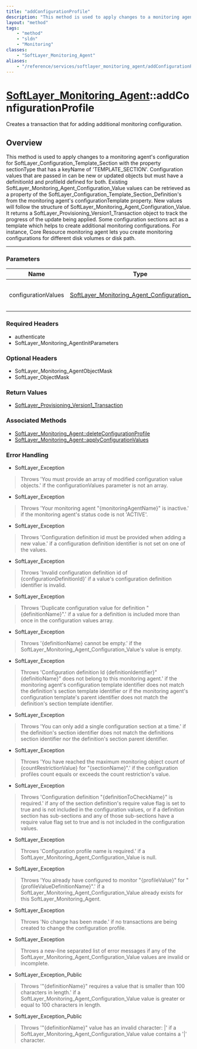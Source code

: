 ```yaml
---
title: "addConfigurationProfile"
description: "This method is used to apply changes to a monitoring agent's configuration for SoftLayer_Configuration_Template_Section... "
layout: "method"
tags:
    - "method"
    - "sldn"
    - "Monitoring"
classes:
    - "SoftLayer_Monitoring_Agent"
aliases:
    - "/reference/services/softlayer_monitoring_agent/addConfigurationProfile"
---
```

# [SoftLayer_Monitoring_Agent](/reference/services/SoftLayer_Monitoring_Agent)::addConfigurationProfile

Creates a transaction that for adding additional monitoring configuration.


## Overview 
This method is used to apply changes to a monitoring agent's configuration for SoftLayer_Configuration_Template_Section with the property sectionType that has a keyName of 'TEMPLATE_SECTION'. Configuration values that are passed in can be new or updated objects but must have a definitionId and profileId defined for both. Existing SoftLayer_Monitoring_Agent_Configuration_Value values can be retrieved as a property of the SoftLayer_Configuration_Template_Section_Definition's from the monitoring agent's configurationTemplate property. New values will follow the structure of SoftLayer_Monitoring_Agent_Configuration_Value. It returns a SoftLayer_Provisioning_Version1_Transaction object to track the progress of the update being applied. Some configuration sections act as a template which helps to create additional monitoring configurations. For instance, Core Resource monitoring agent lets you create monitoring configurations for different disk volumes or disk path. 

-----

### Parameters 
|Name | Type | Description |
| --- | --- | --- |
|configurationValues| <a href='/reference/datatypes/SoftLayer_Monitoring_Agent_Configuration_Value'>SoftLayer_Monitoring_Agent_Configuration_Value[] </a>| Array of values to be set for the|


### Required Headers
* authenticate
* SoftLayer_Monitoring_AgentInitParameters


### Optional Headers
* SoftLayer_Monitoring_AgentObjectMask
* SoftLayer_ObjectMask

### Return Values
* <a href='/reference/datatypes/SoftLayer_Provisioning_Version1_Transaction'>SoftLayer_Provisioning_Version1_Transaction </a>


### Associated Methods

*  [SoftLayer_Monitoring_Agent::deleteConfigurationProfile](/reference/services/SoftLayer_Monitoring_Agent/deleteConfigurationProfile )
*  [SoftLayer_Monitoring_Agent::applyConfigurationValues](/reference/services/SoftLayer_Monitoring_Agent/applyConfigurationValues )



### Error Handling

* SoftLayer_Exception 

> Throws 'You must provide an array of modified configuration value objects.' if the configurationValues parameter is not an array. 

* SoftLayer_Exception 

> Throws 'Your monitoring agent "{monitoringAgentName}" is inactive.' if the monitoring agent's status code is not 'ACTIVE'. 

* SoftLayer_Exception 

> Throws 'Configuration definition id must be provided when adding a new value.' if a configuration definition identifier is not set on one of the values. 

* SoftLayer_Exception 

> Throws 'Invalid configuration definition id of {configurationDefinitionId}' if a value's configuration definition identifier is invalid. 

* SoftLayer_Exception 

> Throws 'Duplicate configuration value for definition "{definitionName}".' if a value for a definition is included more than once in the configuration values array. 

* SoftLayer_Exception 

> Throws '{definitionName} cannot be empty.' if the SoftLayer_Monitoring_Agent_Configuration_Value's value is empty. 

* SoftLayer_Exception 

> Throws 'Configuration definition Id {definitionIdentifier}"{definitioName}" does not belong to this monitoring agent.' if the monitoring agent's configuration template identifier does not match the definition's section template identifier or if the monitoring agent's configuration template's parent identifier does not match the definition's section template identifier. 

* SoftLayer_Exception 

> Throws 'You can only add a single configuration section at a time.' if the definition's section identifier does not match the definitions section identifier nor the definition's section parent identifier. 

* SoftLayer_Exception 

> Throws 'You have reached the maximum monitoring object count of {countRestrictionValue} for "{sectionName}".' if the configuration profiles count equals or exceeds the count restriction's value. 

* SoftLayer_Exception 

> Throws 'Configuration definition "{definitionToCheckName}" is required.' if any of the section definition's require value flag is set to true and is not included in the configuration values, or if a definition section has sub-sections and any of those sub-sections have a require value flag set to true and is not included in the configuration values. 

* SoftLayer_Exception 

> Throws 'Configuration profile name is required.' if a SoftLayer_Monitoring_Agent_Configuration_Value is null. 

* SoftLayer_Exception 

> Throws 'You already have configured to monitor "{profileValue}" for "{profileValueDefinitionName}".' if a SoftLayer_Monitoring_Agent_Configuration_Value already exists for this SoftLayer_Monitoring_Agent. 

* SoftLayer_Exception 

> Throws 'No change has been made.' if no transactions are being created to change the configuration profile. 

* SoftLayer_Exception 

> Throws a new-line separated list of error messages if any of the SoftLayer_Monitoring_Agent_Configuration_Value values are invalid or incomplete. 

* SoftLayer_Exception_Public 

> Throws '"{definitionName}" requires a value that is smaller than 100 characters in length.' if a SoftLayer_Monitoring_Agent_Configuration_Value value is greater or equal to 100 characters in length. 

* SoftLayer_Exception_Public 

> Throws '"{definitionName}" value has an invalid character: |' if a SoftLayer_Monitoring_Agent_Configuration_Value value contains a '|' character. 



